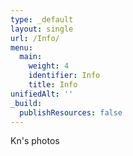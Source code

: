 ```yaml
---
type: _default
layout: single
url: /Info/
menu:
  main:
    weight: 4
    identifier: Info
    title: Info
unifiedAlt: ''
_build:
  publishResources: false
---
```


Kn's photos

